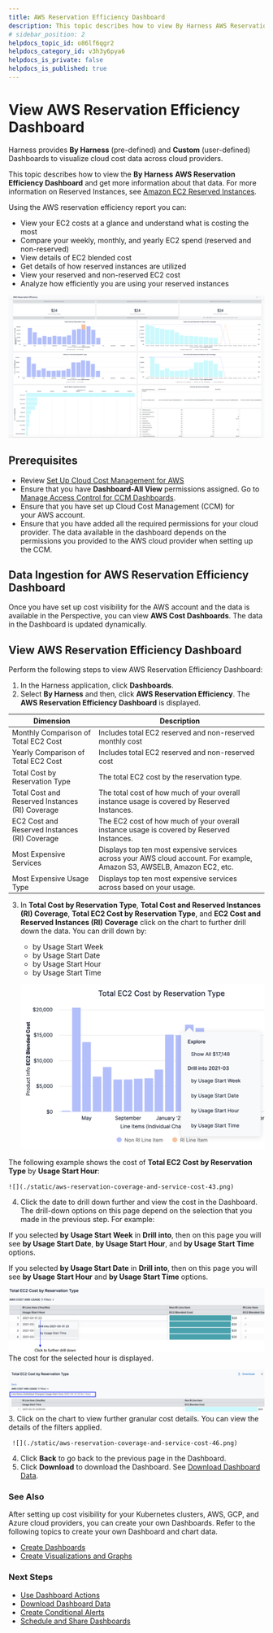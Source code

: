 ```yaml
---
title: AWS Reservation Efficiency Dashboard
description: This topic describes how to view By Harness AWS Reservation Efficiency Dashboard and get more information about that data.
# sidebar_position: 2
helpdocs_topic_id: o86lf6qgr2
helpdocs_category_id: v3h3y6pya6
helpdocs_is_private: false
helpdocs_is_published: true
---
```


# View AWS Reservation Efficiency Dashboard

Harness provides **By Harness** (pre-defined) and **Custom** (user-defined) Dashboards to visualize cloud cost data across cloud providers.

This topic describes how to view the **By Harness** **AWS Reservation Efficiency Dashboard** and get more information about that data. For more information on Reserved Instances, see [Amazon EC2 Reserved Instances](https://docs.aws.amazon.com/whitepapers/latest/cost-optimization-reservation-models/amazon-ec2-reserved-instances.html).

Using the AWS reservation efficiency report you can:

* View your EC2 costs at a glance and understand what is costing the most
* Compare your weekly, monthly, and yearly EC2 spend (reserved and non-reserved)
* View details of EC2 blended cost
* Get details of how reserved instances are utilized
* View your reserved and non-reserved EC2 cost
* Analyze how efficiently you are using your reserved instances

![](./static/aws-reservation-coverage-and-service-cost-40.png)


## Prerequisites

* Review [Set Up Cloud Cost Management for AWS](../../get-started/onboarding-guide/set-up-cost-visibility-for-aws.md)
* Ensure that you have **Dashboard-All View** permissions assigned. Go to [Manage Access Control for CCM Dashboards](/docs/cloud-cost-management/access-control/manage-access-control-for-ccm-dashboards.md).
* Ensure that you have set up Cloud Cost Management (CCM) for your AWS account.
* Ensure that you have added all the required permissions for your cloud provider. The data available in the dashboard depends on the permissions you provided to the AWS cloud provider when setting up the CCM. 

## Data Ingestion for AWS Reservation Efficiency Dashboard

Once you have set up cost visibility for the AWS account and the data is available in the Perspective, you can view **AWS Cost Dashboards**. The data in the Dashboard is updated dynamically.

## View AWS Reservation Efficiency Dashboard

Perform the following steps to view AWS Reservation Efficiency Dashboard:

1. In the Harness application, click **Dashboards**.
2. Select **By Harness** and then, click **AWS Reservation Efficiency**.
   The **AWS Reservation Efficiency Dashboard** is displayed.
   
  
| **Dimension** | **Description** |
| --- | --- |
| Monthly Comparison of Total EC2 Cost | Includes total EC2 reserved and non-reserved monthly cost |
| Yearly Comparison of Total EC2 Cost | Includes total EC2 reserved and non-reserved cost |
| Total Cost by Reservation Type | The total EC2 cost by the reservation type. |
| Total Cost and Reserved Instances (RI) Coverage | The total cost of how much of your overall instance usage is covered by Reserved Instances. |
| EC2 Cost and Reserved Instances (RI) Coverage | The EC2 cost of how much of your overall instance usage is covered by Reserved Instances. |
| Most Expensive Services | Displays top ten most expensive services across your AWS cloud account. For example, Amazon S3, AWSELB, Amazon EC2, etc. |
| Most Expensive Usage Type | Displays top ten most expensive services across based on your usage. |

3. In **Total Cost by Reservation Type**, **Total Cost and Reserved Instances (RI) Coverage**, **Total EC2 Cost by Reservation Type**, and **EC2 Cost and Reserved Instances (RI) Coverage** click on the chart to further drill down the data. You can drill down by:
	* by Usage Start Week
	* by Usage Start Date
	* by Usage Start Hour
	* by Usage Start Time
  
    ![](./static/aws-reservation-coverage-and-service-cost-42.png)
  
  The following example shows the cost of **Total EC2 Cost by Reservation Type** by **Usage Start Hour**:
  
    ![](./static/aws-reservation-coverage-and-service-cost-43.png)
4. Click the date to drill down further and view the cost in the Dashboard. The drill-down options on this page depend on the selection that you made in the previous step. For example:  
  
 If you selected **by** **Usage Start Week** in **Drill into**, then on this page you will see **by Usage Start Date**, **by Usage Start Hour**, and **by Usage Start Time** options.  
  
 If you selected **by Usage Start Date** in **Drill into**, then on this page you will see **by Usage Start Hour** and **by Usage Start Time** options.
 
   ![](./static/aws-reservation-coverage-and-service-cost-44.png)
 The cost for the selected hour is displayed.
 
   ![](./static/aws-reservation-coverage-and-service-cost-45.png)
3. Click on the chart to view further granular cost details. You can view the details of the filters applied.
   
     ![](./static/aws-reservation-coverage-and-service-cost-46.png)
4. Click **Back** to go back to the previous page in the Dashboard.
5. Click **Download** to download the Dashboard. See [Download Dashboard Data](/docs/platform/Dashboards/download-dashboard-data).

### See Also

After setting up cost visibility for your Kubernetes clusters, AWS, GCP, and Azure cloud providers, you can create your own Dashboards. Refer to the following topics to create your own Dashboard and chart data.

* [Create Dashboards](/docs/platform/Dashboards/create-dashboards)
* [Create Visualizations and Graphs](/docs/platform/Dashboards/create-visualizations-and-graphs)

### Next Steps

* [Use Dashboard Actions](/docs/platform/Dashboards/use-dashboard-actions)
* [Download Dashboard Data](/docs/platform/Dashboards/download-dashboard-data)
* [Create Conditional Alerts](/docs/platform/Dashboards/create-conditional-alerts)
* [Schedule and Share Dashboards](/docs/platform/Dashboards/share-dashboards)

